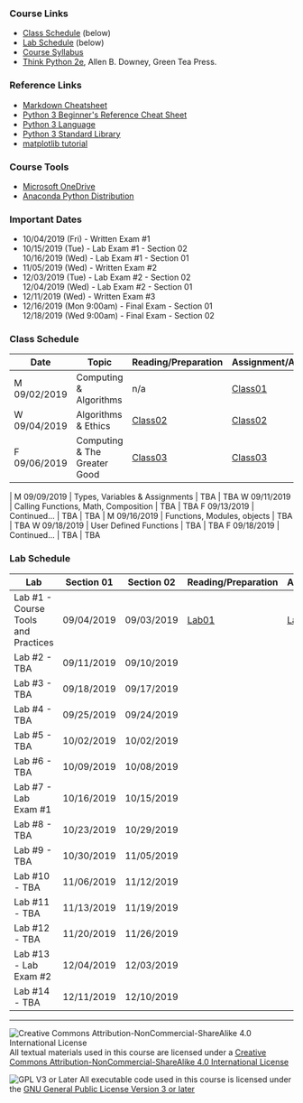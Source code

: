### Course Links

- [Class Schedule](#class-schedule) (below)
- [Lab Schedule](#lab-schedule) (below)
- [Course Syllabus](./syllabus.md)
- [Think Python 2e](https://greenteapress.com/wp/think-python-2e/), Allen B. Downey, Green Tea Press.

### Reference Links

- [Markdown Cheatsheet](https://github.com/adam-p/markdown-here/wiki/Markdown-Here-Cheatsheet)
- [Python 3 Beginner's Reference Cheat Sheet](http://sixthresearcher.com/wp-content/uploads/2016/12/Python3_reference_cheat_sheet.pdf)
- [Python 3 Language](https://docs.python.org/3/reference/)
- [Python 3 Standard Library](https://docs.python.org/3/library/)
- [matplotlib tutorial](https://matplotlib.org/tutorials/introductory/pyplot.html)

### Course Tools
- [Microsoft OneDrive](https://onedrive.live.com/about/en-us/download/)
- [Anaconda Python Distribution](https://www.anaconda.com/distribution/)

### Important Dates

- 10/04/2019 (Fri) - Written Exam #1
- 10/15/2019 (Tue) - Lab Exam #1 - Section 02  
  10/16/2019 (Wed) - Lab Exam #1 - Section 01
- 11/05/2019 (Wed) - Written Exam #2
- 12/03/2019 (Tue) - Lab Exam #2 - Section 02  
  12/04/2019 (Wed) - Lab Exam #2 - Section 01
- 12/11/2019 (Wed) - Written Exam #3
- 12/16/2019 (Mon 9:00am) - Final Exam - Section 01  
  12/18/2019 (Wed 9:00am) - Final Exam - Section 02

### Class Schedule

Date          | Topic                                   | Reading/Preparation             | Assignment/Activity
---           | ---                                     | ---                             | ---
M 09/02/2019  | Computing & Algorithms                  | n/a                             | [Class01](./classes/class01.pdf)
W 09/04/2019  | Algorithms & Ethics                     | [Class02](./classes/class02.md) | [Class02](./classes/class02.pdf)
F 09/06/2019  | Computing & The Greater Good            | [Class03](./classes/class03.md) | [Class03](./classes/class03.pdf)
|
M 09/09/2019  | Types, Variables & Assignments          | TBA                             | TBA
W 09/11/2019  | Calling Functions, Math, Composition    | TBA                             | TBA
F 09/13/2019  | Continued...                            | TBA                             | TBA
|
M 09/16/2019  | Functions, Modules, objects             | TBA                             | TBA
W 09/18/2019  | User Defined Functions                  | TBA                             | TBA
F 09/18/2019  | Continued...                            | TBA                             | TBA

### Lab Schedule

Lab                                     | Section 01 | Section 02 | Reading/Preparation      |Assignment
---                                     | ---        | ---        | ---                      | ---
Lab #1 - Course Tools and Practices     | 09/04/2019 | 09/03/2019 | [Lab01](labs/lab01.md)   | [Lab01](https://github.com/dickinson-comp130/Lab01/archive/f19.zip)
Lab #2 - TBA                            | 09/11/2019 | 09/10/2019 |
Lab #3 - TBA                            | 09/18/2019 | 09/17/2019 |
Lab #4 - TBA                            | 09/25/2019 | 09/24/2019 |
Lab #5 - TBA                            | 10/02/2019 | 10/02/2019 |
Lab #6 - TBA                            | 10/09/2019 | 10/08/2019 |
Lab #7 - Lab Exam #1                    | 10/16/2019 | 10/15/2019 |
Lab #8 - TBA                            | 10/23/2019 | 10/29/2019 |
Lab #9 - TBA                            | 10/30/2019 | 11/05/2019 |
Lab #10 - TBA                           | 11/06/2019 | 11/12/2019 |
Lab #11 - TBA                           | 11/13/2019 | 11/19/2019 |
Lab #12 - TBA                           | 11/20/2019 | 11/26/2019 |
Lab #13 - Lab Exam #2                   | 12/04/2019 | 12/03/2019 |
Lab #14 - TBA                           | 12/11/2019 | 12/10/2019 |

___
![Creative Commons Attribution-NonCommercial-ShareAlike 4.0 International License](https://i.creativecommons.org/l/by-nc-sa/4.0/88x31.png "Creative Commons Attribution-NonCommercial-ShareAlike 4.0 International License") All textual materials used in this course are licensed under a [Creative Commons Attribution-NonCommercial-ShareAlike 4.0 International License](http://creativecommons.org/licenses/by-nc-sa/4.0/)

![GPL V3 or Later](https://www.gnu.org/graphics/gplv3-or-later-sm.png "GPL V3 or later") All executable code used in this course is licensed under the [GNU General Public License Version 3 or later](https://www.gnu.org/licenses/gpl.txt)
